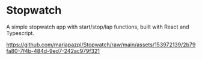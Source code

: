 # Stopwatch

A simple stopwatch app with start/stop/lap functions, built with React and Typescript. 


https://github.com/mariapazpl/Stopwatch/raw/main/assets/153972139/2b79fa80-7f4b-484d-9ed7-242ac979f321
